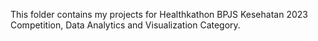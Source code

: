 This folder contains my projects for Healthkathon BPJS Kesehatan 2023 Competition, Data Analytics and Visualization Category.
